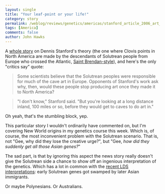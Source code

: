 ```yaml
---
layout: single 
title: "Your leaf-point or your life!" 
category: story
permalink: /weblog/reviews/genetics/americas/stanford_article_2006_art_solutrean.html
tags: [America] 
comments: false 
author: John Hawks 
---
```



<p>
A <a href="http://www.msnbc.msn.com/id/11451616">whole story</a> on Dennis Stanford's theory (the one where Clovis points in North America are made by the descendants of Solutrean people from Europe who crossed the Atlantic, <a href="http://en.wikipedia.org/wiki/St._Brendan">Saint Brendan-style</a>), and here's the only "critics say" quote: 
</p>

<blockquote>Some scientists believe that the Solutrean peoples were responsible for much of the cave art in Europe. Opponents of Stanford's work ask why, then, would these people stop producing art once they made it to North America?</blockquote>

<blockquote>"I don't know," Stanford said. "But you're looking at a long distance inland, 100 miles or so, before they would get to caves to do art in."</blockquote>

<p>
Oh yeah, that's the stumbling block, yep. 
</p>

<p>
This particular story I wouldn't ordinarily have commented on, but I'm covering New World origins in my genetics course this week. Which is, of course, the most inconvenient problem with the Solutrean scenario. That is, not "Gee, why did they lose the creative urge?", but "Gee, <i>how did they suddenly get all those Asian genes?</i>" 
</p>

<p>
The sad part, is that by ignoring this aspect the news story really doesn't give the Solutrean side a chance to show off an ingenious interpretation of the genetics. Which has a lot in common with the <a href="http://johnhawks.net/weblog/topics/creation/mormon_dna_conflict_2006.html">recent LDS interpretations</a>: early Solutrean genes got swamped by later Asian immigrants. 
</p>

<p>
Or maybe Polynesians. Or Australians. 
</p>


